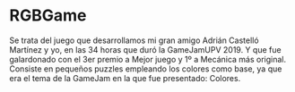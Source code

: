 # RGBGame

Se trata del juego que desarrollamos mi gran amigo Adrián Castelló Martínez y yo, en las 34 horas que duró la GameJamUPV 2019. Y que fue galardonado con el 3er premio a Mejor juego y 1º a Mecánica más original. Consiste en pequeños puzzles empleando los colores como base, ya que era el tema de la GameJam en la que fue presentado: Colores.
